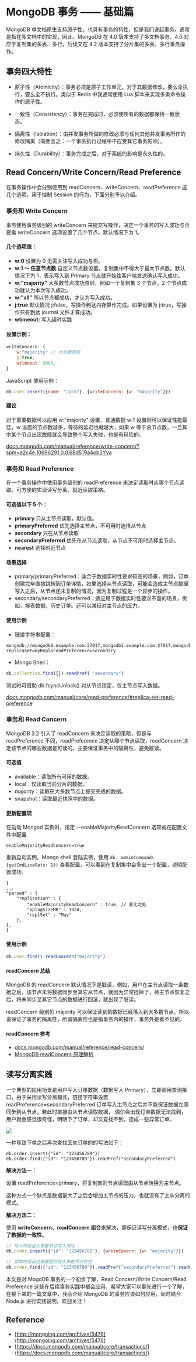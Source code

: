 # MongoDB 事务 —— 基础篇

MongoDB 单文档原生支持原子性，也具有事务的特性，但是我们说起事务，通常是指在多文档中的实现，因此，MongoDB 在 4.0 版本支持了多文档事务，4.0 对应于复制集的多表、多行，后续又在 4.2 版本支持了分片集的多表、多行事务操作。

## 事务四大特性

* 原子性（Atomicity）：事务必须是原子工作单元，对于其数据修改，要么全执行，要么全不执行。类似于 Redis 中我通常使用 Lua 脚本来实现多条命令操作的原子性。

* 一致性（Consistency）：事务在完成时，必须使所有的数据都保持一致状态。

* 隔离性（Isolation）：由并发事务所做的修改必须与任何其他并发事务所作的修改隔离（简而言之：一个事务执行过程中不应受其它事务影响）。

* 持久性（Durability）：事务完成之后，对于系统的影响是永久性的。

## Read Concern/Write Concern/Read Preference

在事务操作中会分别使用到 readConcern、writeConcern、readPreference 这几个选项，用于控制 Session 的行为，下面分别予以介绍。

### 事务和 Write Concern

事务使用事务级别的 writeConcern 来提交写操作，决定一个事务的写入成功与否要看 writeConcern 选项设置了几个节点，默认情况下为 1。

#### 几个选项值：

* **w:0** 设置为 0 无需关注写入成功与否。
* **w:1 ～ 任意节点数** 自定义节点数设置，复制集中不得大于最大节点数。默认情况下为 1，表示写入到 Primary 节点就开始往客户端发送确认写入成功。
* **w:"majority"** 大多数节点成功原则，例如一个复制集 3 个节点，2 个节点成功就认为本次写入成功。
* **w:"all"** 所以节点都成功，才认为写入成功。
* **j:true** 默认情况 j:false，写操作到达内存算作完成。如果设置为 j:true，写操作只有到达 journal 文件才算成功。
* **wtimeout: <millseconds>** 写入超时实践

#### 设置示例：

```js
writeConcern: {
    w:"majority" // 大多数原则
    j:true,
    wtimeout: 5000,
}
```

JavaScript 使用示例：

```js
db.user.insert({name: "Jack"}, {writeConcern: {w: "majority"}})
```

#### 建议

对于重要数据可以应用 w:"majority" 设置，普通数据 w:1 设置则可以保证性能最佳，w 设置的节点数越多，等待的延迟也就越大，如果 w 等于总节点数，一旦其中某个节点出现故障就会导致整个写入失败，也是有风险的。

[docs.mongodb.com/manual/reference/write-concern/?spm=a2c4e.10696291.0.0.68d519a4ob3Yya](https://docs.mongodb.com/manual/reference/write-concern/?spm=a2c4e.10696291.0.0.68d519a4ob3Yya)

### 事务和 Read Preference

在一个事务操作中使用事务级别的 readPreference 来决定读取时从哪个节点读取。可方便的实现读写分离、就近读取策略。

#### 可选值以下 5 个：

* **primary** 只从主节点读取，默认值。
* **primaryPreferred** 优先选择主节点，不可用时选择从节点 
* **secondary** 只在从节点读取
* **secondaryPreferred** 优先在从节点读取，从节点不可用时选择主节点。 
* **nearest** 选择附近节点

#### 场景选择

* primary/primaryPreferred：适合于数据实时性要求较高的场景，例如，订单创建完毕直接跳转到订单详情，如果选择从节点读取，可能会造成主节点数据写入之后，从节点还未复制的情况，因为复制过程是一个异步的操作。
* secondary/secondaryPreferred：适应用于数据实时性要求不高的场景，例如，报表数据、历史订单。还可以减轻对主节点的压力。

#### 使用示例

* 链接字符串配置：
```
mongodb://mongodb0.example.com:27017,mongodb1.example.com:27017,mongodb2.example.com:27017/admin?replicaSet=myRepl&readPreference=secondary
```

* Mongo Shell：
```js
db.collection.find({}).readPref( "secondary")
```

测试时可借助 db.fsyncUnlock() 对从节点锁定，仅主节点写入数据。

[docs.mongodb.com/manual/core/read-preference/#replica-set-read-preference](https://docs.mongodb.com/manual/core/read-preference/#replica-set-read-preference)

### 事务和 Read Concern

MongoDB 3.2 引入了 readConcern 来决定读取的策略，但是与 readPreference 不同，readPreference 决定从哪个节点读取，readConcern 决定该节点的哪些数据是可读的。主要保证事务中的隔离性，避免脏读。

#### 可选值

* available：读取所有可用的数据。
* local：仅读取当前分片的数据。
* majority：读取在大多数节点上提交完成的数据。
* snapshot：读取最近快照中的数据。

#### 更新配置项

在启动 Mongod 实例时，指定 --enableMajorityReadConcern 选项或在配置文件中配置

```
enableMajorityReadConcern=true
```

重新启动实例，Mongo shell 登陆实例，使用 ```db._adminCommand( {getCmdLineOpts: 1})``` 查看配置，可以看到在复制集中会多出一个配置，说明配置成功。

```
{
...
"parsed" : {
    "replication" : {
        "enableMajorityReadConcern" : true, // 变化之处
        "oplogSizeMB" : 1024,
        "replSet" : "May"
    },
},
}
```

#### 使用示例

```js
db.user.find().readConcern("majority")
```

#### readConcern 总结

MongoDB 的 readConcern 默认情况下是脏读，例如，用户在主节点读取一条数据之后，该节点未将数据同步至其它从节点，就因为异常挂掉了，待主节点恢复之后，将未同步至其它节点的数据进行回滚，就出现了脏读。

readConcern 级别的 majority 可以保证读到的数据已经落入到大多数节点。所以说保证了事务的隔离性，所谓隔离性也是指事务内的操作，事务外是看不见的。

#### readConcern 参考

* [docs.mongodb.com/manual/reference/read-concern/](https://docs.mongodb.com/manual/reference/read-concern/)
* [MongoDB readConcern 原理解析](https://yq.aliyun.com/articles/60553?spm=a2c4e.11155435.0.0.21623312JJZa8i)

## 读写分离实践

一个典型的应用场景是用户写入订单数据（数据写入 Primary），立即调用查询接口，由于采用读写分离模式，链接字符串设置 readPreference=secondaryPreferred 订单写入主节点之后并不能保证数据立即同步到从节点，若此时直接由从节点读取数据， 偶尔会出现订单数据无法找到，用户就会感觉很奇怪，明明下了订单，却又查找不到，造成一些异常订单。

![](./img/mongo_replication_20200203_001.png)


一种导致下单之后再次查找丢失订单的的写法如下：

```
db.order.insert({"id": "123456789"})
db.order.find({"id": "123456789"}).readPref("secondaryPreferred")
```

**解决方法一：**

设置 readPreference=primary，将复制集的节点读取由从节点转换为主节点。

这种方式一个缺点是数据量大了之后会增加主节点的压力，也就没有了主从分离的模式。

**解决方法二：**

使用 **writeConcern、readConcern 组合**来解决，即保证读写分离模式，也**保证了数据的一致性**。

```js
// 写入时保证大多数节点写入成功
db.order.insert({"id": "123456789"}, {writeConern: {w: "majority"}})

// 读取时保证这条数据已在大多数节点存在
db.order.find({"id": "123456789"}).readPref("secondaryPreferred").readConcern("majority")
```

本文是对 MogoDB 事务的一个初步了解，Read Concern/Write Concern/Read Preference 这些在后续事务实践中都会应用，希望大家可以事先进行一个了解，在接下来的一篇文章中，我会介绍 MongoDB 的事务应该如何应用，同时结合 Node.js 进行实践说明，欢迎关注！

## Reference

* [http://mongoing.com/archives/5476](http://mongoing.com/archives/5476)
* [https://docs.mongodb.com/manual/core/transactions/](https://docs.mongodb.com/manual/core/transactions/)